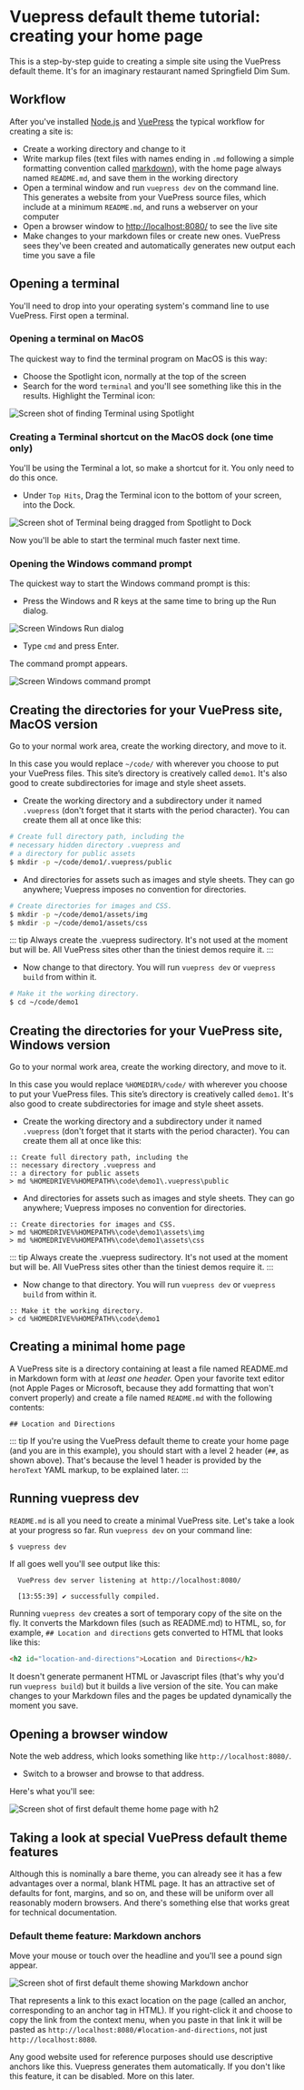 # Vuepress default theme tutorial: creating your home page

This is a step-by-step guide to creating a simple site
using the VuePress default theme. It's for an imaginary
restaurant named Springfield Dim Sum.

## Workflow

After you've installed [Node.js](https://nodejs.org) and [VuePress](https://vuepress.vuejs.org/guide/getting-started.html)
the typical workflow for creating a site is:

* Create a working directory and change to it
* Write markup files (text files with names ending in `.md` following a simple formatting convention
called [markdown](https://en.wikipedia.org/wiki/Markdown)), with the home page always named `README.md`,
and save them in the working directory
* Open a terminal window and run `vuepress dev` on the command line. This generates a website from
your VuePress source files, which include at a minimum `README.md`, and runs a webserver on your computer
* Open a browser window to [http://localhost:8080/](http://localhost:8080/) to see the live site
* Make changes to your markdown files or create new ones. VuePress sees they've been created and 
automatically generates new output each time you save a file

## Opening a terminal

You'll need to drop into your operating system's command line to use VuePress. First open
a terminal.

### Opening a terminal on MacOS

The quickest way to find the terminal program on MacOS is this way:

* Choose the Spotlight icon, normally at the top of the screen
* Search for the word `terminal` and you'll see something like this in the results. Highlight the Terminal icon:

![Screen shot of finding Terminal using Spotlight](./assets/img/macos-spotlight-terminal.png)

### Creating a Terminal shortcut on the MacOS dock (one time only)

You'll be using the Terminal a lot, so make a shortcut for it. You only need to
do this once.

* Under `Top Hits`, Drag the Terminal icon to the bottom of your screen, into the Dock.

![Screen shot of Terminal being dragged from Spotlight to Dock](./assets/img/macos-dock-dragging-terminal.png)

Now you'll be able to start the terminal much faster next time.

### Opening the Windows command prompt

The quickest way to start the Windows command prompt is this:

* Press the Windows and R keys at the same time to bring up the Run dialog.

![Screen Windows Run dialog](./assets/img/screenshot-windows-run-dialog.png)

* Type `cmd` and press Enter.

The command prompt appears.

![Screen Windows command prompt](./assets/img/cmd-prompt.png)

## Creating the directories for your VuePress site, MacOS version

Go to your normal work area, create the working directory, and move to it. 

In this case you would replace `~/code/` with wherever you choose to put your VuePress files. This site’s directory is creatively called `demo1`. It's also good to create subdirectories
for image and style sheet assets.

* Create the working directory and a subdirectory under it named `.vuepress` (don't forget that it starts with the period character). You can create them all at once like this:

```bash
# Create full directory path, including the
# necessary hidden directory .vuepress and
# a directory for public assets
$ mkdir -p ~/code/demo1/.vuepress/public
```

* And directories for assets such as images and style sheets. They can go anywhere; Vuepress imposes no convention for directories.

```bash
# Create directories for images and CSS.
$ mkdir -p ~/code/demo1/assets/img
$ mkdir -p ~/code/demo1/assets/css
```

::: tip
Always create the .vuepress sudirectory. It's not used at the moment but will be. All
VuePress sites other than the tiniest demos require it.
:::
* Now change to that directory. You will run `vuepress dev` or `vuepress build` from within it.

```bash
# Make it the working directory.
$ cd ~/code/demo1
```

## Creating the directories for your VuePress site, Windows version

Go to your normal work area, create the working directory, and move to it. 

In this case you would replace `%HOMEDIR%/code/` with wherever you choose to put your VuePress files. This site’s directory is creatively called `demo1`. It's also good to create subdirectories
for image and style sheet assets.

* Create the working directory and a subdirectory under it named `.vuepress` (don't forget that it starts with the period character). You can create them all at once like this:

```batch
:: Create full directory path, including the
:: necessary directory .vuepress and
:: a directory for public assets
> md %HOMEDRIVE%%HOMEPATH%\code\demo1\.vuepress\public
```

* And directories for assets such as images and style sheets. They can go anywhere; Vuepress imposes no convention for directories.

```batch
:: Create directories for images and CSS.
> md %HOMEDRIVE%%HOMEPATH%\code\demo1\assets\img
> md %HOMEDRIVE%%HOMEPATH%\code\demo1\assets\css
```

::: tip
Always create the .vuepress sudirectory. It's not used at the moment but will be. All
VuePress sites other than the tiniest demos require it.
:::
* Now change to that directory. You will run `vuepress dev` or `vuepress build` from within it.

```batch
:: Make it the working directory.
> cd %HOMEDRIVE%%HOMEPATH%\code\demo1
```

## Creating a minimal home page

A VuePress site is a directory containing at least a file named README.md in Markdown form with at *least
one header.* Open your favorite text editor (not Apple Pages or Microsoft, because they add
formatting that won't convert properly) and create a file named `README.md` with the following contents:

```
## Location and Directions
```

<!-- tip TIP FOR DEFAULT THEME USERS -->

::: tip
If you're using the VuePress default theme to create your home page (and you are in this example), 
you should start
with a level 2 header (`##`, as shown above). That's because the level 1 header
is provided by the `heroText` YAML markup, to be explained later.
:::

## Running vuepress dev

`README.md` is all you need to create a minimal VuePress site. Let's take a look at your progress so far. Run `vuepress dev` on your command line:

```bash
$ vuepress dev
```

If all goes well you'll see output like this:

```
  VuePress dev server listening at http://localhost:8080/

  [13:55:39] ✔ successfully compiled.
```

Running `vuepress dev` creates a sort of temporary copy of the site on the fly. It converts the Markdown files (such as README.md) to HTML, so, for example, `## Location and directions` gets converted to HTML that looks like this:

```html
<h2 id="location-and-directions">Location and Directions</h2> 
```

It doesn't generate permanent HTML or Javascript files (that's why you'd run `vuepress build`) but it builds a live version of the site. You can make changes
to your Markdown files and the pages be updated dynamically the moment you save.

## Opening a browser window

Note the web address, which looks something like `http://localhost:8080/`. 

* Switch to a browser and browse to that address. 

Here's what you'll see:

![Screen shot of first default theme home page with h2](/assets/img/default1-h2.png)


## Taking a look at special VuePress default theme features

Although this is nominally a bare theme, you can already see it has a few advantages over a normal, blank HTML page. 
It has an attractive set of defaults for font, margins, and so on, and these will be uniform over all reasonably 
modern browsers. And there's something else that works great for technical documentation.

### Default theme feature: Markdown anchors

Move your mouse or touch over the headline and you'll see a pound sign appear.

![Screen shot of first default theme showing Markdown anchor](./assets/img/default1-anchor.png)

That represents a link to this exact location on the page (called an anchor, corresponding to an
anchor tag in HTML). If you right-click it and choose to copy the link from the context menu, 
when you paste in that link it will be pasted as `http://localhost:8080/#location-and-directions`, not
just `http://localhost:8080`.

Any good website used for reference purposes should use descriptive anchors like this. Vuepress
generates them automatically. If you don't like this feature, it can be disabled. More on this later.






